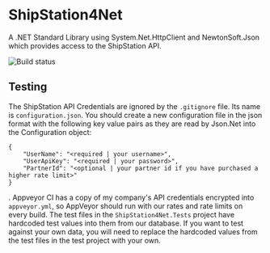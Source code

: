 # ShipStation4Net
A .NET Standard Library using System.Net.HttpClient and NewtonSoft.Json which provides access to the ShipStation API.

![Build status](https://marketvision.visualstudio.com/_apis/public/build/definitions/74193216-87c1-4a03-863c-b74f60c8975c/162/badge)

## Testing
The ShipStation API Credentials are ignored by the `.gitignore` file. Its name is `configuration.json`. You should create a new configuration file in the json format with the following key value pairs as they are read by Json.Net into the Configuration object:


    {
        "UserName": "<required | your username>",
        "UserApiKey": "<required | your password>",
        "PartnerId": "<optional | your partner id if you have purchased a higher rate limit>"
    }


. Appveyor CI has a copy of my company's API credentials encrypted into `appveyor.yml`, so AppVeyor should run with our rates and rate limits on every build. The test files in the `ShipStation4Net.Tests` project have hardcoded test values into them from our database. If you want to test against your own data, you will need to replace the hardcoded values from the test files in the test project with your own.
